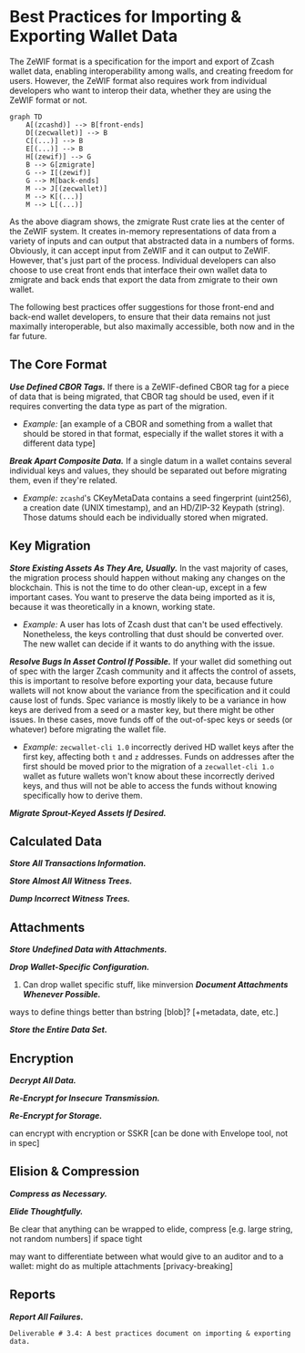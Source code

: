 # Best Practices for Importing & Exporting Wallet Data

The ZeWIF format is a specification for the import and export of Zcash wallet data, enabling interoperability among walls, and creating freedom for users. However, the ZeWIF format also requires work from individual developers who want to interop their data, whether they are using the ZeWIF format or not.

```mermaid
graph TD
    A[(zcashd)] --> B[front-ends]
    D[(zecwallet)] --> B
    C[(...)] --> B
    E[(...)] --> B
    H[(zewif)] --> G
    B --> G[zmigrate]
    G --> I[(zewif)]
    G --> M[back-ends]
    M --> J[(zecwallet)]
    M --> K[(...)]
    M --> L[(...)]
```

As the above diagram shows, the zmigrate Rust crate lies at the center of the ZeWIF system. It creates in-memory representations of data from a variety of inputs and can  output that abstracted data in a numbers of forms. Obviously, it can accept input from ZeWIF and it can output to ZeWIF. However, that's just part of the process. Individual developers can also choose to use creat front ends that interface their own wallet data to zmigrate and back ends that export the data from zmigrate to their own wallet.

The following best practices offer suggestions for those front-end and back-end wallet developers, to ensure that their data remains not just maximally interoperable, but also maximally accessible, both now and in the far future.

## The Core Format

***Use Defined CBOR Tags.*** If there is a ZeWIF-defined CBOR tag for a piece of data that is being migrated, that CBOR tag should be used, even if it requires converting the data type as part of the migration.

* _Example:_ [an example of a CBOR and something from a wallet that should be stored in that format, especially if the wallet stores it with a different data type]

***Break Apart Composite Data.*** If a single datum in a wallet contains several individual keys and values, they should be separated out before migrating them, even if they're related.

* _Example:_ `zcashd`'s CKeyMetaData contains a seed fingerprint (uint256), a creation date (UNIX timestamp), and an HD/ZIP-32 Keypath (string). Those datums should each be individually stored when migrated.

## Key Migration

***Store Existing Assets As They Are, Usually.*** In the vast majority of cases, the migration process should happen without making any changes on the blockchain. This is not the time to do other clean-up, except in a few important cases. You want to preserve the data being imported as it is, because it was theoretically in a known, working state.

* _Example:_ A user has lots of Zcash dust that can't be used effectively. Nonetheless, the keys controlling that dust should be converted over. The new wallet can decide if it wants to do anything with the issue.

***Resolve Bugs In Asset Control If Possible.*** If your wallet did something out of spec with the larger Zcash community and it affects the control of assets, this is important to resolve before exporting your data, because future wallets will not know about the variance from the specification and it could cause lost of funds. Spec variance is mostly likely to be a variance in how keys are derived from a seed or a master key, but there might be other issues. In these cases, move funds off of the out-of-spec keys or seeds (or whatever) before migrating the wallet file.

* _Example:_ `zecwallet-cli 1.0` incorrectly derived HD wallet keys after the first key, affecting both `t` and `z` addresses. Funds on addresses after the first should be moved prior to the migration of a `zecwallet-cli 1.o` wallet as future wallets won't know about these incorrectly derived keys, and thus will not be able to access the funds without knowing specifically how to derive them.

***Migrate Sprout-Keyed Assets If Desired.***


## Calculated Data

***Store All Transactions Information.***

***Store Almost All Witness Trees.***

***Dump Incorrect Witness Trees.***

## Attachments

***Store Undefined Data with Attachments.***

***Drop Wallet-Specific Configuration.***

1. Can drop wallet specific stuff, like minversion
***Document Attachments Whenever Possible.***

ways to define things better than bstring [blob]? 
[+metadata, date, etc.]

***Store the Entire Data Set.***

## Encryption

***Decrypt All Data.***

***Re-Encrypt for Insecure Transmission.***

***Re-Encrypt for Storage.***

can encrypt with encryption or SSKR [can be done with Envelope tool, not in spec]

## Elision & Compression

***Compress as Necessary.***

***Elide Thoughtfully.***

Be clear that anything can be wrapped to elide, compress [e.g. large string, not random numbers] if space tight

may want to differentiate between what would give to an auditor and to a wallet: might do as multiple attachments [privacy-breaking]

## Reports

***Report All Failures.***

```
Deliverable # 3.4: A best practices document on importing & exporting data.
```
